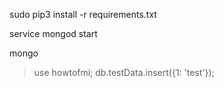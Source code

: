 sudo pip3 install -r requirements.txt

service mongod start

mongo
> use howtofmi;
> db.testData.insert({1: 'test'});